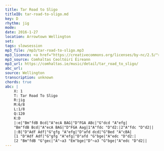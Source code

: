 ```yaml
---
title: Tar Road to Sligo
titleID: tar-road-to-sligo.md
key: D
rhythm: jig
mode: 
date: 2016-1-27
location: Arrowtown Wellington
set:
tags: slowsession
mp3_file: /mp3/tar-road-to-sligo.mp3
mp3_licence: <a href="https://creativecommons.org/licenses/by-nc/2.5/">CC-BY-NC-2.5</a>
mp3_source: Comhaltas Ceoltóirí Éireann
mp3_url: https://comhaltas.ie/music/detail/tar_road_to_sligo/
abc_url: 
source: Wellington
transcription: unknown
chords: true
abc: |
    X: 1
    T: Tar Road To Sligo
    R:jig
    M:6/8
    L:1/8
    Q:120
    K:D
    |:e|"Bm"fdB Bcd|"A"ecA BAG|"D"FGA ABc|"G"dcd "A"efg|
    "Bm"fdB Bcd|"A"ecA BAG|"D"FGA Aag|1"A"fdc "D"d2:|2"A"fdc "D"d2||
    |:B|"D"Adf Adf|"G"gfg "A"efg|"D"afd dcd|"G"Bed "A"cBA|
    [1 "D"Adf Adf|"G"gfg "A"efg|"D"afd "G"bge|"A"edc "D"d2:|
    [2 "Bm"fdB "G"gec|"A"~a3 "Em"bge|"D"~a3 "G"bge|"A"edc "D"d2||
---
```


